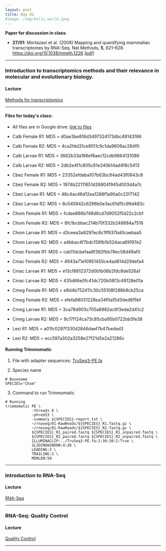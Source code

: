 ```yaml
---
layout: post
title: Day 02
#image: /img/hello_world.jpeg
---
```


**Paper for discussion in class**: 

- **27/01**: Mortazavi et al. (2008) Mapping and quantifying mammalian transcriptomes by RNA-Seq. Nat Methods, **5**, 621–628. https://doi.org/10.1038/nmeth.1226 [[pdf]](../pdf/Mortazavietal2008.pdf)

---

### Introduction to transcriptomics methods and their relevance in molecular and evolutionary biology. 

#### Lecture
[Methods for transcriptomics](../pdf/Day02-A.pdf)

---

#### Files for today's class:  

- All files are in Google drive: [link to files]([../files/drive](https://drive.google.com/drive/folders/1lp6qrIan160p0PZX7-Fu_0COtPF2t7Yt?usp=share_link)) 

- Calb Female R1: MD5 = d0ae3be816d3497324173dbc49143186
- Calb Female R2: MD5 = 4ca2fdd31ce8f01c9c1da9606ac284f0

- Calb Larvae R1: MD5 = 3662b33a198ef8aec12cdb9864131086
- Calb Larvae R2: MD5 = 2db2e4f1c805c61e240b14ad4f8c5413
  
- Cbez Female R1: MD5 = 23352efdaba107b63bc84ad43f0643c8
- Cbez Female R2: MD5 = 1974b22111651d26804f945d003d4a7c
  
- Cbez Larvae R1: MD5 = 46c4ac46d12ea1288f1a90a0c22f7142
- Cbez Larvae R2: MD5 = 8c045942c6296b0e3ac61df5c99d483c
  
- Chom Female R1: MD5 = fcdae866b748d6cd7d9052f5d22c2cb1
- Chom Female R2: MD5 = 8fc1bcbbac214b70f332b248684a7516
  
- Chom Larvae R1: MD5 = d3ceea3a8297ec8c1ff937bd0caebaa5
- Chom Larvae R2: MD5 = a4bbac4f7bdc158fb1b524aca69197e2
  
- Cmac Female R1: MD5 = cab11dcbefaa8f382fbb78ec58d49af0
- Cmac Female R2: MD5 = 4943a71e10951450ce4ad814d29defa4
  
- Cmac Larvae R1: MD5 = e13cf8812372d0b1b06b2fdc8de526a1
- Cmac Larvae R2: MD5 = 435d66e0fc41dc720b08f3c49128e01a
  
- Cmeg Female R1: MD5 = e8d4b752411c30c55108f288b9cb25ca
- Cmeg Female R2: MD5 = efefa98031228ea34f0a15d3ded6f5bf
  
- Cmeg Larvae R1: MD5 = 3ca78d903c705a8982ac6f3eda2d41c2
- Cmeg Larvae R2: MD5 = 9c17f124ca73c85cba95b0722bb5fe38
  
- Lexi R1: MD5 = a01fc0297f330d2846daef7b47bedad3
- Lexi R2: MD5 = ecc597a302a3258e27f21d5e2a21286c

#### Running Trimmomatic

1. File with adapter sequences: [TruSeq3-PE.fa](../files/TruSeq3-PE.fa)

3. Species name
```
# Basename
SPECIES="Chom"
```
3. Command to run Trimmomatic
```
# Running
trimmomatic PE \
            -threads 8 \
            -phred33 \
            -summary ${SPECIES}-report.txt \
            ~/rnaseq/01-RawReads/${SPECIES}_R1.fastq.gz \
            ~/rnaseq/01-RawReads/${SPECIES}_R2.fastq.gz \
            ${SPECIES}_R1_paired.fastq ${SPECIES}_R1_unpaired.fastq \
            ${SPECIES}_R2_paired.fastq ${SPECIES}_R2_unpaired.fastq \
            ILLUMINACLIP:../TruSeq3-PE.fa:2:30:10:2:True \
            SLIDINGWINDOW:4:20 \
            LEADING:3 \
            TRAILING:3 \
            MINLEN:50
```


---

### Introduction to RNA-Seq 

#### Lecture
[RNA-Seq](../pdf/Day02-B.pdf)

---

### RNA-Seq: Quality Control  

#### Lecture
[Quality Control](../pdf/Day02-C.pdf)

---
    
    
